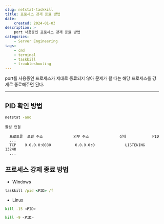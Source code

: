 ```yaml
---
slug: netstat-taskkill
title: 프로세스 강제 종료 방법
date:
    created: 2024-01-03
description: >
    port 사용중인 프로세스 강제 종료 방법
categories:
    - Server Engineering
tags:
    - cmd
    - terminal
    - taskkill
    - troubleshooting
---
```


port를 사용중인 프로세스가 제대로 종료되지 않아 문제가 될 때는 해당 프로세스를 강제로 종료해주면 된다.  

<!-- more -->

---

## PID 확인 방법

```bat
netstat -ano
```
```
활성 연결

  프로토콜  로컬 주소              외부 주소              상태            PID
  ...
  TCP    0.0.0.0:8080           0.0.0.0:0              LISTENING       13248
  ...
```

## 프로세스 강제 종료 방법

- Windows

```bat
taskkill /pid <PID> /f
```

- Linux

```bash
kill -15 <PID>
```

```bash
kill -9 <PID>
```
